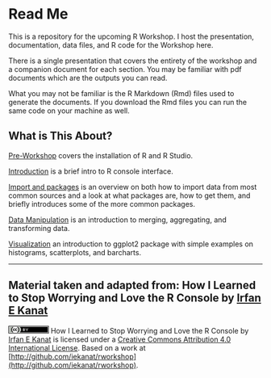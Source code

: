 # Read Me

This is a repository for the upcoming R Workshop. I host the presentation, documentation, data files, and R code for the Workshop here.

There is a single presentation that covers the entirety of the workshop and a companion document for each section. You may be familiar with pdf documents which are the outputs you can read. 

What you may not be familiar is the R Markdown (Rmd) files used to generate the documents. If you download the Rmd files you can run the same code on your machine as well.


## What is This About?

[Pre-Workshop](00_Pre_Workshop_Install_R_Studio.pdf) covers the installation of R and R Studio.

[Introduction](01_Introduction_R_Console.pdf) is a brief intro to R console interface.

[Import and packages](02_Import_and_Packages.pdf) is an overview on both how to import data from most common sources and a look at what packages are, how to get them, and briefly introduces some of the more common packages.

[Data Manipulation](03_Data_Manipulation.pdf) is an introduction to merging, aggregating, and transforming data.

[Visualization](04_Data_Visualization.pdf) an introduction to ggplot2 package with simple examples on histograms, scatterplots, and barcharts.



-------
## Material taken and adapted from: How I Learned to Stop Worrying and Love the R Console by [Irfan E Kanat](http://irfankanat.com)


![Creative Commons 4](cc.png) How I Learned to Stop Worrying and Love the R Console by [Irfan E Kanat](http://irfankanat.com) is licensed under a [Creative Commons Attribution 4.0 International License](http://creativecommons.org/licenses/by/4.0/). Based on a work at [http://github.com/iekanat/rworkshop](http://github.com/iekanat/rworkshop).
